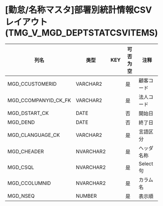 # [勤怠/名称マスタ]部署別統計情報CSVレイアウト(TMG_V_MGD_DEPTSTATCSVITEMS)
| 列名   | 类型   | KEY  | 可否为空 | 注释   |
| ---- | ---- | ---- | ---- | ---- |
|MGD_CCUSTOMERID|VARCHAR2||是|顧客コード|
|MGD_CCOMPANYID_CK_FK|VARCHAR2||是|法人コード|
|MGD_DSTART_CK|DATE||否|開始日|
|MGD_DEND|DATE||否|終了日|
|MGD_CLANGUAGE_CK|VARCHAR2||是|言語区分|
|MGD_CHEADER|NVARCHAR2||是|ヘッダ名称|
|MGD_CSQL|NVARCHAR2||是|Select句|
|MGD_CCOLUMNID|NVARCHAR2||是|カラム名|
|MGD_NSEQ|NUMBER||是|表示順|
